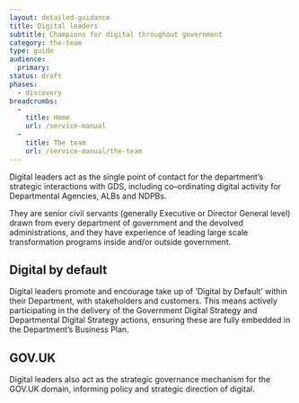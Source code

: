 ```yaml
---
layout: detailed-guidance
title: Digital leaders
subtitle: Champions for digital throughout government
category: the-team
type: guide
audience:
  primary:
status: draft
phases:
  - discovery
breadcrumbs:
  -
    title: Home
    url: /service-manual
  -
    title: The team
    url: /service-manual/the-team
---
```


Digital leaders act as the single point of contact for the department’s strategic interactions with GDS, including co–ordinating digital activity for Departmental Agencies, ALBs and NDPBs.

They are senior civil servants (generally Executive or Director General level) drawn from every department of government and the devolved administrations, and they have experience of leading large scale transformation programs inside and/or outside government.  

## Digital by default

Digital leaders promote and encourage take up of ‘Digital by Default’ within their Department, with stakeholders and customers. This means actively participating in the delivery of the Government Digital Strategy and Departmental Digital Strategy actions, ensuring these are fully embedded in the Department’s Business Plan.  

## GOV.UK

Digital leaders also act as the strategic governance mechanism for the GOV.UK domain, informing policy and strategic direction of digital.